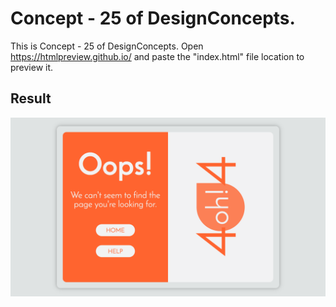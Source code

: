 Concept - 25 of DesignConcepts.
==============================

This is Concept - 25 of DesignConcepts.
Open https://htmlpreview.github.io/ and paste the "index.html" file location to preview it.

Result
-----------
<p align="center">
  <img src="c25.png"/>
</p>
